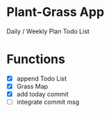 # Plant-Grass App

Daily / Weekly Plan Todo List

# Functions

- [x] append Todo List
- [x] Grass Map
- [x] add today commit
- [ ] integrate commit msg